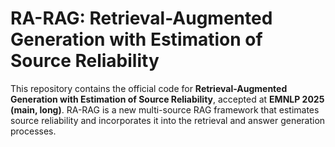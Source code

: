 # RA-RAG: Retrieval-Augmented Generation with Estimation of Source Reliability

This repository contains the official code for **Retrieval-Augmented Generation with Estimation of Source Reliability**, accepted at **EMNLP 2025 (main, long)**.
RA-RAG is a new multi-source RAG framework that estimates source reliability and incorporates it into the retrieval and answer generation processes.
